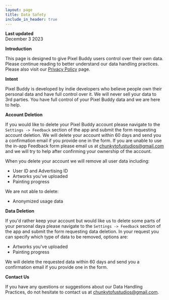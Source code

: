 ```yaml
---
layout: page
title: Data Safety
include_in_header: true
---
```


**Last updated**  
December 3 2023

**Introduction**

This page is designed to give Pixel Buddy users control over their own data. Please continue reading to better understand our data handling practices. Please also visit our [Privacy Policy](https://chunkytofustudios.com/pixel-buddy/privacy-policy/) page.

**Intent**

Pixel Buddy is developed by indie developers who believe people own their personal data and have full control over it. We will never sell your data to 3rd parties. You have full control of your Pixel Buddy data and we are here to help.

**Account Deletion**

If you would like to delete your Pixel Buddy account please navigate to the `Settings -> Feedback` section of the app and submit the form requesting account deletion. We will delete your account within 60 days and send you a confirmation email if you provide one in the form. If you are unable to use the in-app Feedback form please email us at chunkytofustudios@gmail.com and we will try to help after confirming your ownership of the account.

When you delete your account we will remove all user data including:

* User ID and Advertising ID
* Artworks you've uploaded
* Painting progress

We are not able to delete:

* Anonymized usage data

**Data Deletion**

If you'd rather keep your account but would like us to delete some parts of your personal daya please navigate to the `Settings -> Feedback` section of the app and submit the form requesting data deletion. In your request you can specify which type of data to be removed, options are:

* Artworks you've uploaded
* Painting progress

We will delete the requested data within 60 days and send you a confirmation email if you provide one in the form.

**Contact Us**

If you have any questions or suggestions about our Data Handling Practices, do not hesitate to contact us at chunkytofustudios@gmail.com.

